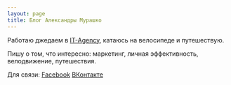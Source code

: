 ```yaml
---
layout: page
title: Блог Александры Мурашко 
---
```


Работаю джедаем в <a href="http://www.it-agency.ru" target="_blank">IT-Agency</a>, катаюсь на велосипеде и путешествую. <br>

Пишу о том, что интересно: маркетинг, личная эффективность, велодвижение, путешествия.<br>

Для связи:
<a href="https://www.facebook.com/samoletnoe" target="_blank">Facebook</a>
<a href="https://vk.com/alexandra.murashko" target="_blank">ВКонтакте</a>
